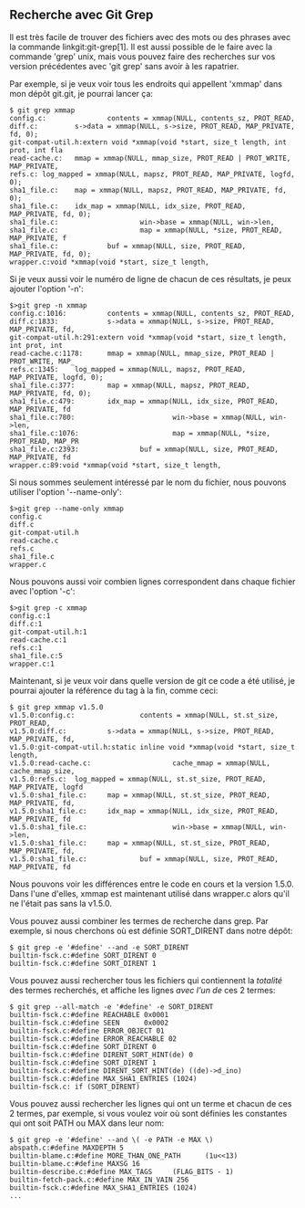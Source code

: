 ## Recherche avec Git Grep ##

Il est très facile de trouver des fichiers avec des mots ou des phrases
avec la commande linkgit:git-grep[1]. Il est aussi possible de le faire
avec la commande 'grep' unix, mais vous pouvez faire des recherches sur
vos version précédentes avec 'git grep' sans avoir à les rapatrier.

Par exemple, si je veux voir tous les endroits qui appellent 'xmmap' dans
mon dépôt git.git, je pourrai lancer ça:

	$ git grep xmmap
	config.c:               contents = xmmap(NULL, contents_sz, PROT_READ,
	diff.c:         s->data = xmmap(NULL, s->size, PROT_READ, MAP_PRIVATE, fd, 0);
	git-compat-util.h:extern void *xmmap(void *start, size_t length, int prot, int fla
	read-cache.c:   mmap = xmmap(NULL, mmap_size, PROT_READ | PROT_WRITE, MAP_PRIVATE,
	refs.c: log_mapped = xmmap(NULL, mapsz, PROT_READ, MAP_PRIVATE, logfd, 0);
	sha1_file.c:    map = xmmap(NULL, mapsz, PROT_READ, MAP_PRIVATE, fd, 0);
	sha1_file.c:    idx_map = xmmap(NULL, idx_size, PROT_READ, MAP_PRIVATE, fd, 0);
	sha1_file.c:                    win->base = xmmap(NULL, win->len,
	sha1_file.c:                    map = xmmap(NULL, *size, PROT_READ, MAP_PRIVATE, f
	sha1_file.c:            buf = xmmap(NULL, size, PROT_READ, MAP_PRIVATE, fd, 0);
	wrapper.c:void *xmmap(void *start, size_t length,

Si je veux aussi voir le numéro de ligne de chacun de ces résultats, je peux
ajouter l'option '-n':

	$>git grep -n xmmap
	config.c:1016:          contents = xmmap(NULL, contents_sz, PROT_READ,
	diff.c:1833:            s->data = xmmap(NULL, s->size, PROT_READ, MAP_PRIVATE, fd,
	git-compat-util.h:291:extern void *xmmap(void *start, size_t length, int prot, int
	read-cache.c:1178:      mmap = xmmap(NULL, mmap_size, PROT_READ | PROT_WRITE, MAP_
	refs.c:1345:    log_mapped = xmmap(NULL, mapsz, PROT_READ, MAP_PRIVATE, logfd, 0);
	sha1_file.c:377:        map = xmmap(NULL, mapsz, PROT_READ, MAP_PRIVATE, fd, 0);
	sha1_file.c:479:        idx_map = xmmap(NULL, idx_size, PROT_READ, MAP_PRIVATE, fd
	sha1_file.c:780:                        win->base = xmmap(NULL, win->len,
	sha1_file.c:1076:                       map = xmmap(NULL, *size, PROT_READ, MAP_PR
	sha1_file.c:2393:               buf = xmmap(NULL, size, PROT_READ, MAP_PRIVATE, fd
	wrapper.c:89:void *xmmap(void *start, size_t length,

Si nous sommes seulement intéressé par le nom du fichier, nous pouvons utiliser
l'option '--name-only':

	$>git grep --name-only xmmap
	config.c
	diff.c
	git-compat-util.h
	read-cache.c
	refs.c
	sha1_file.c
	wrapper.c

Nous pouvons aussi voir combien lignes correspondent dans chaque fichier
avec l'option '-c':

	$>git grep -c xmmap
	config.c:1
	diff.c:1
	git-compat-util.h:1
	read-cache.c:1
	refs.c:1
	sha1_file.c:5
	wrapper.c:1

Maintenant, si je veux voir dans quelle version de git ce code a été utilisé,
je pourrai ajouter la référence du tag à la fin, comme ceci:

	$ git grep xmmap v1.5.0
	v1.5.0:config.c:                contents = xmmap(NULL, st.st_size, PROT_READ,
	v1.5.0:diff.c:          s->data = xmmap(NULL, s->size, PROT_READ, MAP_PRIVATE, fd,
	v1.5.0:git-compat-util.h:static inline void *xmmap(void *start, size_t length,
	v1.5.0:read-cache.c:                    cache_mmap = xmmap(NULL, cache_mmap_size, 
	v1.5.0:refs.c:  log_mapped = xmmap(NULL, st.st_size, PROT_READ, MAP_PRIVATE, logfd
	v1.5.0:sha1_file.c:     map = xmmap(NULL, st.st_size, PROT_READ, MAP_PRIVATE, fd, 
	v1.5.0:sha1_file.c:     idx_map = xmmap(NULL, idx_size, PROT_READ, MAP_PRIVATE, fd
	v1.5.0:sha1_file.c:                     win->base = xmmap(NULL, win->len,
	v1.5.0:sha1_file.c:     map = xmmap(NULL, st.st_size, PROT_READ, MAP_PRIVATE, fd, 
	v1.5.0:sha1_file.c:             buf = xmmap(NULL, size, PROT_READ, MAP_PRIVATE, fd

Nous pouvons voir les différences entre le code en cours et la version 1.5.0.
Dans l'une d'elles, xmmap est maintenant utilisé dans wrapper.c alors qu'il
ne l'était pas sans la v1.5.0.

Vous pouvez aussi combiner les termes de recherche dans grep. Par exemple,
si nous cherchons où est définie SORT_DIRENT dans notre dépôt:

	$ git grep -e '#define' --and -e SORT_DIRENT
	builtin-fsck.c:#define SORT_DIRENT 0
	builtin-fsck.c:#define SORT_DIRENT 1

Vous pouvez aussi rechercher tous les fichiers qui contiennent la *totalité*
des termes recherchés, et affiche les lignes *avec l'un de* ces 2 termes:

	$ git grep --all-match -e '#define' -e SORT_DIRENT
	builtin-fsck.c:#define REACHABLE 0x0001
	builtin-fsck.c:#define SEEN      0x0002
	builtin-fsck.c:#define ERROR_OBJECT 01
	builtin-fsck.c:#define ERROR_REACHABLE 02
	builtin-fsck.c:#define SORT_DIRENT 0
	builtin-fsck.c:#define DIRENT_SORT_HINT(de) 0
	builtin-fsck.c:#define SORT_DIRENT 1
	builtin-fsck.c:#define DIRENT_SORT_HINT(de) ((de)->d_ino)
	builtin-fsck.c:#define MAX_SHA1_ENTRIES (1024)
	builtin-fsck.c: if (SORT_DIRENT)

Vous pouvez aussi rechercher les lignes qui ont un terme et chacun de
ces 2 termes, par exemple, si vous voulez voir où sont définies les
constantes qui ont soit PATH ou MAX dans leur nom:

	$ git grep -e '#define' --and \( -e PATH -e MAX \) 
	abspath.c:#define MAXDEPTH 5
	builtin-blame.c:#define MORE_THAN_ONE_PATH      (1u<<13)
	builtin-blame.c:#define MAXSG 16
	builtin-describe.c:#define MAX_TAGS     (FLAG_BITS - 1)
	builtin-fetch-pack.c:#define MAX_IN_VAIN 256
	builtin-fsck.c:#define MAX_SHA1_ENTRIES (1024)
	...